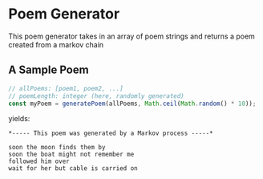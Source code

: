 # Poem Generator

This poem generator takes in an array of poem strings and returns a poem created from a markov chain

## A Sample Poem

```javascript
// allPoems: [poem1, poem2, ...]
// poemLength: integer (here, randomly generated)
const myPoem = generatePoem(allPoems, Math.ceil(Math.random() * 10));
```

yields:

```
*----- This poem was generated by a Markov process -----*

soon the moon finds them by
soon the boat might not remember me
followed him over
wait for her but cable is carried on
```
